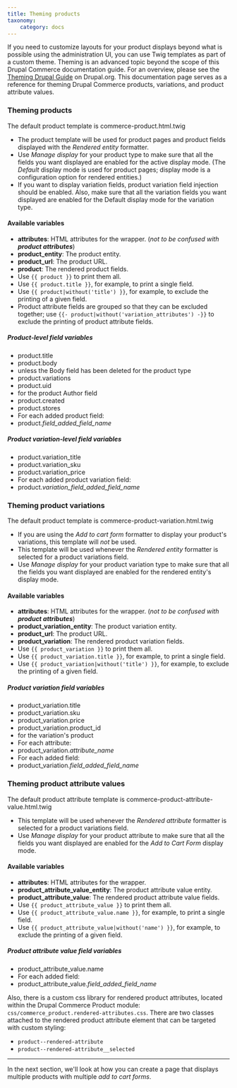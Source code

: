 ```yaml
---
title: Theming products
taxonomy:
    category: docs
---
```


If you need to customize layouts for your product displays beyond what is possible using the administration UI, you can use Twig templates as part of a custom theme. Theming is an advanced topic beyond the scope of this Drupal Commerce documentation guide. For an overview, please see the [Theming Drupal Guide] on Drupal.org. This documentation page serves as a reference for theming Drupal Commerce products, variations, and product attribute values.

### Theming products
The default product template is commerce-product.html.twig

- The product template will be used for product pages and product fields displayed with the *Rendered entity* formatter.
- Use *Manage display* for your product type to make sure that all the fields you want displayed are enabled for the active display mode. (The *Default* display mode is used for product pages; display mode is a configuration option for rendered entities.)
- If you want to display variation fields, product variation field injection should be enabled. Also, make sure that all the variation fields you want displayed are enabled for the Default display mode for the variation type.

#### Available variables
- **attributes**: HTML attributes for the wrapper. (*not to be confused with **product attributes***)
- **product_entity**: The product entity.
- **product_url**: The product URL.
- **product**: The rendered product fields.
 - Use `{{ product }}` to print them all.
 - Use `{{ product.title }}`, for example, to print a single field.
 - Use `{{ product|without('title') }}`, for example, to exclude the printing of a given field.
 - Product attribute fields are grouped so that they can be excluded together; use `{{- product|without('variation_attributes') -}}` to exclude the printing of product attribute fields.

##### Product-level field variables
- product.title
- product.body
 - unless the Body field has been deleted for the product type
- product.variations
- product.uid
 - for the product Author field
- product.created
- product.stores
- For each added product field:
 - product.*field_added_field_name*

##### Product variation-level field variables
- product.variation_title
- product.variation_sku
- product.variation_price
- For each added product variation field:
 - product.*variation_field_added_field_name*


### Theming product variations
The default product template is commerce-product-variation.html.twig

- If you are using the *Add to cart form* formatter to display your product's variations, this template will *not* be used.
- This template will be used whenever the *Rendered entity* formatter is selected for a product variations field.
- Use *Manage display* for your product variation type to make sure that all the fields you want displayed are enabled for the rendered entity's display mode.

#### Available variables
- **attributes**: HTML attributes for the wrapper. (*not to be confused with **product attributes***)
- **product_variation_entity**: The product variation entity.
- **product_url**: The product URL.
- **product_variation**: The rendered product variation fields.
 - Use `{{ product_variation }}` to print them all.
 - Use `{{ product_variation.title }}`, for example, to print a single field.
 - Use `{{ product_variation|without('title') }}`, for example, to exclude the printing of a given field.

##### Product variation field variables
- product_variation.title
- product_variation.sku
- product_variation.price
- product_variation.product_id
 - for the variation's product
- For each attribute:
 - product_variation.*attribute_name*
- For each added field:
 - product_variation.*field_added_field_name*

### Theming product attribute values
The default product attribute template is commerce-product-attribute-value.html.twig

- This template will be used whenever the *Rendered attribute* formatter is selected for a product variations field.
- Use *Manage display* for your product attribute to make sure that all the fields you want displayed are enabled for the *Add to Cart Form* display mode.

#### Available variables
- **attributes**: HTML attributes for the wrapper.
- **product_attribute_value_entity**: The product attribute value entity.
- **product_attribute_value**: The rendered product attribute value fields.
 - Use `{{ product_attribute_value }}` to print them all.
 - Use `{{ product_attribute_value.name }}`, for example, to print a single field.
 - Use `{{ product_attribute_value|without('name') }}`, for example, to exclude the printing of a given field.

##### Product attribute value field variables
- product_attribute_value.name
- For each added field:
 - product_attribute_value.*field_added_field_name*

Also, there is a custom css library for rendered product attributes, located within the Drupal Commerce Product module: `css/commerce_product.rendered-attributes.css`. There are two classes attached to the rendered product attribute element that can be targeted with custom styling:
- `product--rendered-attribute`
- `product--rendered-attribute__selected`

---
In the next section, we'll look at how you can create a page that displays multiple products with multiple *add to cart forms*.

[Theming Drupal Guide]: https://www.drupal.org/docs/8/theming
